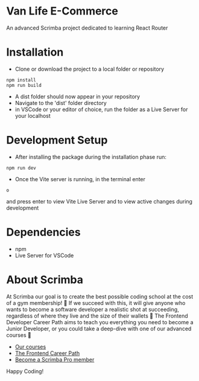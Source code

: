 # Van Life E-Commerce
An advanced Scrimba project dedicated to learning React Router

# Installation
- Clone or download the project to a local folder or repository
````
npm install
npm run build
````
- A dist folder should now appear in your repository
- Navigate to the 'dist' folder directory
- in VSCode or your editor of choice, run the folder as a Live Server for your localhost
# Development Setup
- After installing the package during the installation phase run:
````
npm run dev
````
- Once the Vite server is running, in the terminal enter
````
o
````
and press enter to view Vite Live Server and to view active changes during development
# Dependencies
- npm
- Live Server for VSCode

# About Scrimba

At Scrimba our goal is to create the best possible coding school at the cost of a gym membership! 💜
If we succeed with this, it will give anyone who wants to become a software developer a realistic shot at succeeding, regardless of where they live and the size of their wallets 🎉
The Frontend Developer Career Path aims to teach you everything you need to become a Junior Developer, or you could take a deep-dive with one of our advanced courses 🚀

- [Our courses](https://scrimba.com/allcourses)
- [The Frontend Career Path](https://scrimba.com/learn/frontend)
- [Become a Scrimba Pro member](https://scrimba.com/pricing)

Happy Coding!